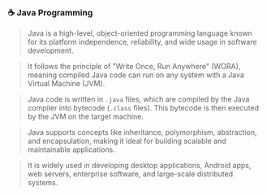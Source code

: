 ### ☕ Java Programming

> Java is a high-level, object-oriented programming language known for its platform independence, reliability, and wide usage in software development.  

> It follows the principle of "Write Once, Run Anywhere" (WORA), meaning compiled Java code can run on any system with a Java Virtual Machine (JVM).  

> Java code is written in `.java` files, which are compiled by the Java compiler into bytecode (`.class` files). This bytecode is then executed by the JVM on the target machine.  

> Java supports concepts like inheritance, polymorphism, abstraction, and encapsulation, making it ideal for building scalable and maintainable applications.  

> It is widely used in developing desktop applications, Android apps, web servers, enterprise software, and large-scale distributed systems.
